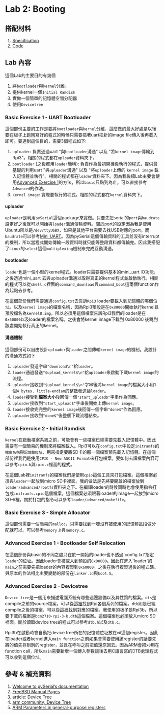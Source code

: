 # Lab 2: Booting

## 搭配材料

1. [Specification](https://nycu-caslab.github.io/OSC2024/labs/lab2.html)
2. [Code](https://github.com/gama79530/NYCU_2024_Operating_System_Capstone/tree/main/Lab2)

## Lab 內容

這個Lab的主要目的有幾個

1. 將`bootloader`與`kernel`分離。
2. 提供kernel一個`Initial Ramdisk`
3. 實做一個簡單的記憶體空間分配器
4. 使用`Devicetree`

### Basic Exercise 1 - UART Bootloader

這個部份主要的工作是要將`bootloader`與`kernel`分離，這麼做的最大好處是以後要在板子上跑剛寫好的程式的時候只需要插著uart把新的image file傳入後再載入即可。要達到這個目的，需要3個程式如下:

1. `uploader`: 負責通過uart "與`bootloader`溝通" 以及 "將`kernel image`傳輸到Rpi3"。相關的程式都在`uploader`資料夾下。
2. `bootloader` (之後都用`loader`簡稱): 負責作為最初開機後執行的程式，提供最基礎的利用uart "與`uploader`溝通" 以及 "將`uploader`上傳的 `kernel image` 載入記憶體並執行"。相關的程式都在`loader`資料夾下。因為我後續Lab主要會使用[Advanced Exercise 1](https://gama79530.github.io/Course/OperatingSystemCapstone/Lab2/index.html#advanced-exercise-1-bootloader-self-relocation)的方法，所以`basic`只點到為止。可以直接參考`Advanced`的作法。
3. `kernel image`: 實際要執行的程式。相關的程式都在`kernel`資料夾下。

#### uploader

`uploader`是利用`pySerial`這個package來實做。只要先把serial的`port`與`baudrate`設定好之後就可以開始與`loader`溝通傳輸資料。關於port的設定因為我是使用Ubuntu所以是`/dev/ttyUSBX`，如果是其他平台需要去找USB對應的port。而`baudrate`可以參考[Mini UART](https://nycu-caslab.github.io/OSC2024/labs/hardware/uart.html#mini-uart)。因為pySerial這個傳輸資料的工具並沒有interrupt的機制，所以當程式開始傳輸一段資料時就只能等整段資料都傳輸完。因此我搭配了`Linux`的`select`這個`multiplexing`機制來完成互動溝通。

#### bootloader

`loader`也是一個小型的kernel程式。loader只需要提供基本的mini_uart IO功能，之後透過mini_uart 去與uploader溝通以取得真正的kernel程式並啟動執行。相關的程式可以從`shell.c`裡面的`command_download`與`command_boot`這兩個function作為起點去參考。

在這個部份我們需要通過`config.txt`去告訴`Rpi3` loader要載入到記憶體的哪個位址。以及`kernel image`的檔案名稱，因為Rpi3預設是在`0x80000`開始執行kernel且預設檔名為`kernel8.img`，所以必須用這個檔案告訴Rpi3我們的loader是在`0x60000`以及loader的檔案名稱。之後會將kernel image下載到 0x80000 後跳到該處開始執行真正的kernel。

#### 溝通機制

這個部份可以自由設計`uploader`與`loader`之間傳輸`kernel image`的機制。我設計的溝通方式如下

1. `uploader`發送字串`"download\n"`給`loader`。
2. `loader`通過發送`"$upload_kernel$\n"`給`uploader`來啟動下載`kernel image`的流程。
3. `uploader`接收到`"$upload_kernel$\n"`字串後將`kernel image`的檔案大小用1個`4 bytes, little-endian`的整數發送給`loader`。
4. `loader`接受到**檔案大小**後回傳一個`"start_upload$"`字串作為回應。
5. `uploader`接收到`"start_upload$"`字串後開始上傳`kernel image`。
6. `loader`接收完完整的`kernel image`後回傳一個字串`"done$"`作為回應。
7. `uploader`接收到`"done$"`後整個下載流程結束。

### Basic Exercise 2 - Initial Ramdisk

`kernel`在啟動檔案系統之前，可能會有一些檔案已經需要先載入記憶體中。因此需要有一個簡易的機制來將檔案載入。Rpi3可以在`config.txt`中設定`initramfs`的`檔案名稱`與`記憶體位址`，用來指定要將SD卡的那一個檔案預先載入記憶體。在這個部份裡我們是使用`CPIO - New ASCII Format`來打包檔案。要如何去讀檔案內容可以參考`cpio.h`與`cpio.c`裡面的程式。

在這個Lab裡`initramfs`的檔案我們是使用`cpio`這個工具來打包檔案。這個檔案必須與`loader`一起放到micro SD卡裡面。我的做法是先將要開啟的檔案放到`loader/advanced/rootfs`資料夾之下。在編譯loader的時候同時也會使用指令打包成`initramfs.cpio`這個檔案。這個檔案必須跟著loader的image一起放到micro SD卡裡。關於打包的指令可以參考`loader/advanced/makefile`。

### Basic Exercise 3 - Simple Allocator

這個部份需要一個簡易的`malloc`，只需要找到一塊沒有被使用的記憶體區段做分配就可以。可以參考`memory.h`與`memory.c`。

### Advanced Exercise 1 - Bootloader Self Relocation

在這個部份與basic的不同之處只在於一開始的loader也不透過'config.txt'指定`loader`的位址。因此loader會被載入到預設的`0x80000`。因此在進入'loader'的`main`之前需要先把loader的內容複製到`0x60000`。之後在執行複製過後的程式碼。與原本的作法相比主要變動的部份在`linker.ld`與`boot.S`。

### Advanced Exercise 2 - Devicetree

`Device tree`是一個用來描述電腦系統有哪些週邊設備以及其性質的檔案。`dts`是compile之前的source檔案，可以從[這裡](https://github.com/raspberrypi/linux/tree/rpi-5.10.y/arch/arm64/boot/dts/broadcom)找到Rpi各個系列的檔案。`dtb`則是已經compile之後的檔案，可以從[這裡](https://github.com/raspberrypi/firmware/tree/master/boot)找到對應的檔案。我使用的板子是Rpi3b，所以要下載的檔案是`bcm2710-rpi-3-b.dtb`這個檔案。這個檔案也必須放入micro SD裡面。關於讀取device tree的程式可以參考`dtb.h`以及`dtb.c`。

Rpi3b在啟動時會自動把device tree所在的記憶體位址放在`x0`這個register。因此在loader或者kernel進入`main function`之前如果會需要使用該register的話要先將的值先存到別的register，並且在呼叫之前把值還原回去。因為ARM會把`x0`用在function call，所以`main`需要新增一個傳入參數讓後去用C語言寫的DTB處理程式可以收到這個位址。

## 參考 & 補充資料

1. [Welcome to pySerial’s documentation](https://pyserial.readthedocs.io/en/latest/)
2. [FreeBSD Manual Pages](https://man.freebsd.org/cgi/man.cgi?query=cpio&sektion=5)
3. [article: Device Tree](https://hackmd.io/@0xff07/r1cJFN4QD)
4. [arm community: Device Tree](https://community.arm.com/oss-platforms/w/docs/525/device-tree)
5. [ARM Parameters in general-purpose registers](https://blog.csdn.net/u014100559/article/details/113105083)
